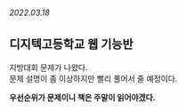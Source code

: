 ###### 2022.03.18

## 디지텍고등학교 웹 기능반

지방대회 문제가 나왔다.      
문제 설명이 좀 이상하지만 빨리 풀어서 줄 예정이다.          

**우선순위가 문제이니 책은 주말이 읽어야겠다.**
